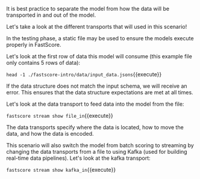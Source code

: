 It is best practice to separate the model from how the data will be transported in and out of the model. 

Let's take a look at the different transports that will used in this scenario!

In the testing phase, a static file may be used to ensure the models execute properly in FastScore. 

Let's look at the first row of data this model will consume (this example file only contains 5 rows of data):

`head -1 ./fastscore-intro/data/input_data.jsons`{{execute}}

If the data structure does not match the input schema, we will receive an error. This ensures that the data structure expectations are met at all times.

Let's look at the data transport to feed data into the model from the file:

`fastscore stream show file_in`{{execute}}

The data transports specify where the data is located, how to move the data, and how the data is encoded. 

This scenario will also switch the model from batch scoring to streaming by changing the data transports from a file to using Kafka (used for building real-time data pipelines).
Let's look at the kafka transport:

`fastscore stream show kafka_in`{{execute}}
